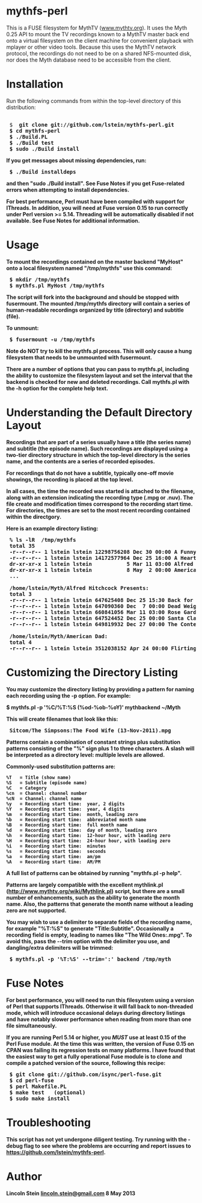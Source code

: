 mythfs-perl
===========

This is a FUSE filesystem for MythTV (www.mythtv.org).  It uses the
Myth 0.25 API to mount the TV recordings known to a MythTV master back
end onto a virtual filesystem on the client machine for convenient
playback with mplayer or other video tools. Because this uses the
MythTV network protocol, the recordings do not need to be on a shared
NFS-mounted disk, nor does the Myth database need to be accessible
from the client.

Installation
============

Run the following commands from within the top-level directory of this
distribution:

 <pre> 
 $ <b> git clone git://github.com/lstein/mythfs-perl.git
 $ <b>cd mythfs-perl</b>
 $ <b>./Build.PL</b>
 $ <b>./Build test</b>
 $ <b>sudo ./Build install</b>
</pre>

If you get messages about missing dependencies, run:

<pre>
 $ <b>./Build installdeps</b>
</pre>

and then "sudo ./Build install". See Fuse Notes if you get
Fuse-related errors when attempting to install dependencies.

For best performance, Perl must have been compiled with support for
IThreads. In addition, you will need at Fuse version 0.15 to run
correctly under Perl version >= 5.14.  Threading will be automatically
disabled if not available. See Fuse Notes for additional information.

Usage
=====

To mount the recordings contained on the master backend "MyHost" onto
a local filesystem named "/tmp/mythfs" use this command:

<pre>
 $ <b>mkdir /tmp/mythfs</b>
 $ <b>mythfs.pl MyHost /tmp/mythfs</b>
</pre>

The script will fork into the background and should be stopped with
fusermount. The mounted /tmp/mythfs directory will contain a series of
human-readable recordings organized by title (directory) and subtitle
(file). 

To unmount:

<pre>
 $ <b>fusermount -u /tmp/mythfs</b>
</pre>

Note do NOT try to kill the mythfs.pl process. This will only cause a
hung filesystem that needs to be unmounted with fusermount.

There are a number of options that you can pass to mythfs.pl,
including the ability to customize the filesystem layout and set the
interval that the backend is checked for new and deleted
recordings. Call mythfs.pl with the -h option for the complete help
text.

Understanding the Default Directory Layout
==========================================

Recordings that are part of a series usually have a title (the series
name) and subtitle (the episode name). Such recordings are displayed
using a two-tier directory structure in which the top-level directory
is the series name, and the contents are a series of recorded
episodes.

For recordings that do not have a subtitle, typically one-off movie
showings, the recording is placed at the top level.

In all cases, the time the recorded was started is attached to the
filename, along with an extension indicating the recording type (.mpg
or .nuv). The file create and modification times correspond to the
recording start time. For directories, the times are set to the most
recent recording contained within the directgory.

Here is an example directory listing:

<pre>
 % <b>ls -lR  /tmp/mythfs</b>
 total 35
 -r--r--r-- 1 lstein lstein 12298756208 Dec 30 00:00 A Funny Thing Happened on the Way to the Forum 2012-12-30-00:00.mpg
 -r--r--r-- 1 lstein lstein 14172577964 Dec 25 16:00 A Heartland Christmas 2012-12-25-16:00.mpg
 dr-xr-xr-x 1 lstein lstein           5 Mar 11 03:00 Alfred Hitchcock Presents
 dr-xr-xr-x 1 lstein lstein           8 May  2 00:00 American Dad
 ...

 /home/lstein/Myth/Alfred Hitchcock Presents:
 total 3
 -r--r--r-- 1 lstein lstein 647625408 Dec 25 15:30 Back for Christmas 2012-12-25-15:30.mpg
 -r--r--r-- 1 lstein lstein 647090360 Dec  7 00:00 Dead Weight 2012-12-07-00:00.mpg
 -r--r--r-- 1 lstein lstein 660841056 Mar 11 03:00 Rose Garden 2013-03-11-03:00.mpg
 -r--r--r-- 1 lstein lstein 647524452 Dec 25 00:00 Santa Claus and the 10th Ave. Kid 2012-12-25-00:00.mpg
 -r--r--r-- 1 lstein lstein 649819932 Dec 27 00:00 The Contest of Aaron Gold 2012-12-27-00:00.mpg

 /home/lstein/Myth/American Dad:
 total 4
 -r--r--r-- 1 lstein lstein 3512038152 Apr 24 00:00 Flirting With Disaster 2013-04-24-00:00.mpg
</pre>

Customizing the Directory Listing
=================================

You may customize the directory listing by providing a pattern for
naming each recording using the -p option. For example:

 $ mythfs.pl -p '%C/%T:%S (%od-%ob-%oY)' mythbackend ~/Myth

This will create filenames that look like this:

<pre>
 Sitcom/The Simpsons:The Food Wife (13-Nov-2011).mpg
</pre>

Patterns contain a combination of constant strings plus substitution
patterns consisting of the "%" sign plus 1 to three characters. A
slash will be interpreted as a directory level: multiple levels are
allowed. 

Commonly-used substitution patterns are:

    %T   = Title (show name)
    %S   = Subtitle (episode name)
    %C   = Category
    %cn  = Channel: channel number
    %cN  = Channel: channel name
    %y   = Recording start time:  year, 2 digits
    %Y   = Recording start time:  year, 4 digits
    %m   = Recording start time:  month, leading zero
    %b   = Recording start time:  abbreviated month name
    %B   = Recording start time:  full month name
    %d   = Recording start time:  day of month, leading zero
    %h   = Recording start time:  12-hour hour, with leading zero
    %H   = Recording start time:  24-hour hour, with leading zero
    %i   = Recording start time:  minutes
    %s   = Recording start time:  seconds
    %a   = Recording start time:  am/pm
    %A   = Recording start time:  AM/PM

A full list of patterns can be obtained by running "mythfs.pl -p
help".

Patterns are largely compatible with the excellent mythlink.pl
(http://www.mythtv.org/wiki/Mythlink.pl) script, but there are a small
number of enhancements, such as the ability to generate the month
name. Also, the patterns that generate the month name without a
leading zero are not supported.

You may wish to use a delimiter to separate fields of the recording
name, for example "%T:%S" to generate "Title:Subtitle". Occasionally a
recording field is empty, leading to names like "The Wild
Ones:.mpg". To avoid this, pass the --trim option with the delimiter
you use, and dangling/extra delimiters will be trimmed:

<pre>
 $ mythfs.pl -p '%T:%S' --trim=':' backend /tmp/myth
</pre>

Fuse Notes
==========

For best performance, you will need to run this filesystem using a
version of Perl that supports IThreads. Otherwise it will fall back to
non-threaded mode, which will introduce occasional delays during
directory listings and have notably slower performance when reading
from more than one file simultaneously.

If you are running Perl 5.14 or higher, you *MUST* use at least 0.15
of the Perl Fuse module. At the time this was written, the version of
Fuse 0.15 on CPAN was failing its regression tests on many
platforms. I have found that the easiest way to get a fully
operational Fuse module is to clone and compile a patched version of
the source, following this recipe:

<pre>
 $ <b>git clone git://github.com/isync/perl-fuse.git</b>
 $ <b>cd perl-fuse</b>
 $ <b>perl Makefile.PL</b>
 $ <b>make test</b>   (optional)
 $ <b>sudo make install</b>
</pre>


Troubleshooting
===============

This script has not yet undergone diligent testing. Try running with
the -debug flag to see where the problems are occurring and report
issues to https://github.com/lstein/mythfs-perl.

Author
======

Lincoln Stein <lincoln.stein@gmail.com>
8 May 2013
